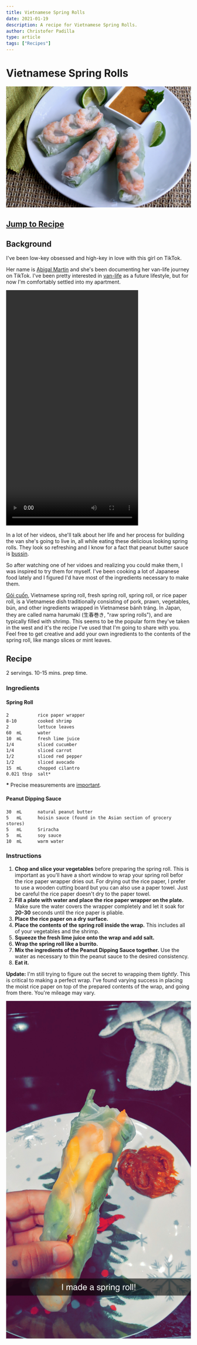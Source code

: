 ```yaml
---
title: Vietnamese Spring Rolls
date: 2021-01-19
description: A recipe for Vietnamese Spring Rolls.
author: Christofer Padilla
type: article
tags: ["Recipes"]
---
```


# Vietnamese Spring Rolls

![Vietnamese Spring Rolls](/images/springrolls.jpg)

## [Jump to Recipe](#recipe)

## Background

I've been low-key obsessed and high-key in love with this girl on TikTok.

Her name is [Abigal Martin](https://www.tiktok.com/@abigailmartiin) and she's been documenting her van-life journey on TikTok. I've been pretty interested in [van-life](https://www.reddit.com/r/vandwellers/) as a future lifestyle, but for now I'm comfortably settled into my apartment.

<video width="360" height="640" controls>
  <source src="/videos/abigailmartiin.mp4" type="video/mp4">
  Your browser does not support the video tag.
</video>

In a lot of her videos, she'll talk about her life and her process for building the van she's going to live in, all while eating these delicious looking spring rolls. They look so refreshing and I know for a fact that peanut butter sauce is [bussin](https://www.urbandictionary.com/define.php?term=bussin).

So after watching one of her vidoes and realizing you could make them, I was inspired to try them for myself. I've been cooking a lot of Japanese food lately and I figured I'd have most of the ingredients necessary to make them.

[Gỏi cuốn](https://en.wikipedia.org/wiki/G%E1%BB%8Fi_cu%E1%BB%91n), Vietnamese spring roll, fresh spring roll, spring roll, or rice paper roll, is a Vietnamese dish traditionally consisting of pork, prawn, vegetables, bún, and other ingredients wrapped in Vietnamese bánh tráng. In Japan, they are called nama harumaki (生春巻き, "raw spring rolls"), and are typically filled with shrimp. This seems to be the popular form they've taken in the west and it's the recipe I've used that I'm going to share with you. Feel free to get creative and add your own ingredients to the contents of the spring roll, like mango slices or mint leaves.

## Recipe

2 servings. 10-15 mins. prep time.

### Ingredients

#### Spring Roll

    2           rice paper wrapper
    8-10        cooked shrimp
    2           lettuce leaves
    60  mL      water
    10  mL      fresh lime juice
    1/4         sliced cucumber
    1/4         sliced carrot
    1/2         sliced red pepper
    1/2         sliced avocado
    15  mL      chopped cilantro
    0.021 tbsp  salt*

<div class="info"><b>*</b> Precise measurements are <a href="https://www.traditionaloven.com/culinary-arts/volume/convert-pinch-volume-us-to-tablespoon-tbsp-metric.html#:~:text=The%20answer%20is%3A%20The%20change,unit%20type%20measure%20often%20used.">important</a>.</div>

#### Peanut Dipping Sauce

    30  mL      natural peanut butter
    5   mL      hoisin sauce (found in the Asian section of grocery stores)
    5   mL      Sriracha
    5   mL      soy sauce
    10  mL      warm water

### Instructions

1. **Chop and slice your vegetables** before preparing the spring roll. This is important as you'll have a short window to wrap your spring roll befor the rice paper wrapper dries out. For drying out the rice paper, I prefer to use a wooden cutting board but you can also use a paper towel. Just be careful the rice paper doesn't dry to the paper towel.
2. **Fill a plate with water and place the rice paper wrapper on the plate.** Make sure the water covers the wrapper completely and let it soak for **20-30** seconds until the rice paper is pliable.
3. **Place the rice paper on a dry surface.**
4. **Place the contents of the spring roll inside the wrap.** This includes all of your vegetables and the shrimp.
5. **Squeeze the fresh lime juice onto the wrap and add salt.**
6. **Wrap the spring roll like a burrito.**
7. **Mix the ingredients of the Peanut Dipping Sauce together.** Use the water as necessary to thin the peanut sauce to the desired consistency.
8. **Eat it.**

<div class="info"><b>Update:</b> I'm still trying to figure out the secret to wrapping them <i>tightly</i>. This is critical to making a perfect wrap. I've found varying success in placing the moist rice paper on top of the prepared contents of the wrap, and going from there. You're mileage may vary.</div>

![Fresh Spring Roll](/images/springroll-snap.jpg)

<TagLinks />

<Comments />
